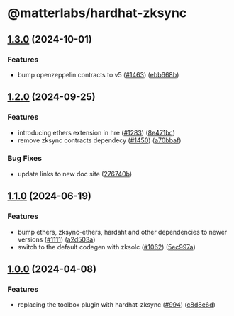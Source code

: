 # @matterlabs/hardhat-zksync

## [1.3.0](https://github.com/matter-labs/hardhat-zksync/compare/@matterlabs/hardhat-zksync-v1.2.0...@matterlabs/hardhat-zksync-v1.3.0) (2024-10-01)


### Features

* bump openzeppelin contracts to v5 ([#1463](https://github.com/matter-labs/hardhat-zksync/issues/1463)) ([ebb668b](https://github.com/matter-labs/hardhat-zksync/commit/ebb668b0f88a39f23009d8697bb6d7e534d46928))

## [1.2.0](https://github.com/matter-labs/hardhat-zksync/compare/@matterlabs/hardhat-zksync-v1.1.0...@matterlabs/hardhat-zksync-v1.2.0) (2024-09-25)


### Features

* introducing ethers extension in hre ([#1283](https://github.com/matter-labs/hardhat-zksync/issues/1283)) ([8e471bc](https://github.com/matter-labs/hardhat-zksync/commit/8e471bcbbbf1ee712fe79cd5d5782c11e52e3b75))
* remove zksync contracts dependecy ([#1450](https://github.com/matter-labs/hardhat-zksync/issues/1450)) ([a70bbaf](https://github.com/matter-labs/hardhat-zksync/commit/a70bbaf7205e91c3e6fe5cece3fb54f11100583e))


### Bug Fixes

* update links to new doc site ([276740b](https://github.com/matter-labs/hardhat-zksync/commit/276740ba5abf8b5775e135b5653824d6456a7e4f))

## [1.1.0](https://github.com/matter-labs/hardhat-zksync/compare/@matterlabs/hardhat-zksync-v1.0.0...@matterlabs/hardhat-zksync-v1.1.0) (2024-06-19)


### Features

* bump ethers, zksync-ethers, hardaht and other dependencies to newer versions ([#1111](https://github.com/matter-labs/hardhat-zksync/issues/1111)) ([a2d503a](https://github.com/matter-labs/hardhat-zksync/commit/a2d503abe3f504859651f22998046576eddf6579))
* switch to the default codegen with zksolc ([#1062](https://github.com/matter-labs/hardhat-zksync/issues/1062)) ([5ec997a](https://github.com/matter-labs/hardhat-zksync/commit/5ec997aaa83ba18d978f10b96f489513f6c4dd9f))

## [1.0.0](https://github.com/matter-labs/hardhat-zksync/compare/@matterlabs/hardhat-zksync-v1.0.0...@matterlabs/hardhat-zksync-v1.0.0) (2024-04-08)


### Features

* replacing the toolbox plugin with hardhat-zksync ([#994](https://github.com/matter-labs/hardhat-zksync/issues/994)) ([c8d8e6d](https://github.com/matter-labs/hardhat-zksync/commit/c8d8e6d3e0e9c4f410122694938644aaec9757eb))
